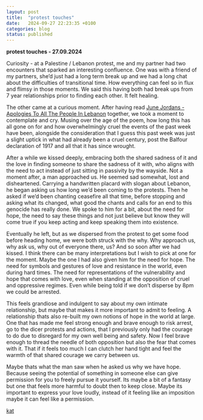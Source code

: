 ```yaml
---
layout: post
title:  "protest touches"
date:   2024-09-27 22:23:35 +0100
categories: blog
status: published
---
```


**protest touches - 27.09.2024**

Curiosity - at a Palestine / Lebanon protest, me and my partner had two encounters that sparked an interesting confluence. One was with a friend of my partners, she’d just had a long term break up and we had a long chat about the difficulties of transitional time. How everything can feel so in flux and flimsy in those moments. We said this having both had break ups from 7 year relationships prior to finding each other. It felt healing.

The other came at a curious moment. After having read [June Jordans - Apologies To All The People In Lebanon][apologies_to_all_the_people] together, we took a moment to contemplate and cry. Musing over the age of the poem, how long this has all gone on for and how overwhelmingly cruel the events of the past week have been, alongside the consideration that I guess this past week was just a slight uptick in what had already been a cruel century, post the Balfour declaration of 1917 and all that it has since wrought.

After a while we kissed deeply, embracing both the shared sadness of it and the love in finding someone to share the sadness of it with, who aligns with the need to act instead of just sitting in passivity by the wayside. Not a moment after, a man approached us. He seemed sad somewhat, lost and disheartened. Carrying a handwritten placard with slogan about Lebanon, he began asking us how long we’d been coming to the protests. Then he asked if we’d been chanting ceasefire all that time, before stopping and asking what its changed, what good the chants and calls for an end to this genocide has really done. We spoke to him for a bit, about the need for hope, the need to say these things and not just believe but know they will come true if you keep acting and keep speaking them into existence.

Eventually he left, but as we dispersed from the protest to get some food before heading home, we were both struck with the why. Why approach us, why ask us, why out of everyone there, us? And so soon after we had kissed. I think there can be many interpretations but I wish to pick at one for the moment. Maybe the one I had also given him for the need for hope. The need for symbols and gestures of love and resistance in the world, even during hard times. The need for representations of the vulnerability and hope that comes with love, even when standing at the opposition of cruel and oppressive regimes. Even while being told if we don’t disperse by 8pm we could be arrested. 

This feels grandiose and indulgent to say about my own intimate relationship, but maybe that makes it more important to admit to feeling. A relationship thats also re-built my own notions of hope in the world at large. One that has made me feel strong enough and brave enough to risk arrest, go to the dicer protests and actions, that I previously only had the courage to do due to disregard for my own well being and safety. Now I feel brave enough to thread the needle of both opposition but also the fear that comes with it. That if it feels too much I can clutch her hand tight and feel the warmth of that shared courage we carry between us. 

Maybe thats what the man saw when he asked us why we have hope. Because seeing the potential of something in someone else can give permission for you to freely pursue it yourself. Its maybe a bit of a fantasy but one that feels more harmful to doubt then to keep close. Maybe its important to express your love loudly, instead of it feeling like an imposition maybe it can feel like a permission.

[kat][kat_website]

[kat_website]: https://otherkat.com
[apologies_to_all_the_people]: https://www.poetryfoundation.org/poems/48757/apologies-to-all-the-people-in-lebanon
